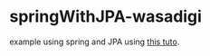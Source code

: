 # springWithJPA-wasadigi

example using spring and JPA using [this tuto](https://spring.io/guides/gs/serving-web-content/).
